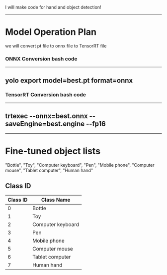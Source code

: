 I will make code for hand and object detection!

---
# Model Operation Plan
we will convert pt file to onnx file to TensorRT file

### ONNX Conversion bash code
---
yolo export model=best.pt format=onnx
---

### TensorRT Conversion bash code
---
trtexec --onnx=best.onnx --saveEngine=best.engine --fp16
---
---
# Fine-tuned object lists
"Bottle", "Toy", "Computer keyboard", "Pen", "Mobile phone", "Computer mouse", "Tablet computer", "Human hand" <br/>

## Class ID 

| Class ID | Class Name | 
|------|----------------------------------|
| 0 | Bottle   |
| 1 | Toy  |
| 2 | Computer keyboard | 
| 3 | Pen  |
| 4 | Mobile phone  |
| 5 | Computer mouse  |
| 6 | Tablet computer  |
| 7 | Human hand  |
